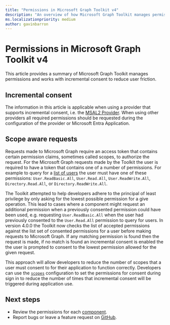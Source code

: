 ```yaml
---
title: "Permissions in Microsoft Graph Toolkit v4"
description: "An overview of how Microsoft Graph Toolkit manages permissions."
ms.localizationpriority: medium
author: gavinbarron
---
```


# Permissions in Microsoft Graph Toolkit v4

This article provides a summary of Microsoft Graph Toolkit manages permissions and works with incremental consent to reduce user friction.

## Incremental consent

The information in this article is applicable when using a provider that supports incremental consent, i.e. the [MSAL2 Provider](./providers/msal2.md). When using other providers all required permissions should be requested during the configuration of the provider or Microsoft Entra Application.

## Scope aware requests

Requests made to Microsoft Graph require an access token that contains certain permission claims, sometimes called scopes, to authorize the request. For the Microsoft Graph requests made by the Toolkit the user is required to have a token that contains one of a number of permissions. For example to query for a [list of users](/graph/api/user-list#permissions) the user must have one of these permissions: `User.ReadBasic.All`, `User.Read.All`, `User.ReadWrite.All`, `Directory.Read.All`, or `Directory.ReadWrite.All`.

The Toolkit attempted to help developers adhere to the principal of least privilege by only asking for the lowest possible permission for a give operation. This lead to cases where a component might request an additional permission when a previously consented permission could have been used, e.g. requesting `User.ReadBasic.All` when the user had previously consented to the `User.Read.All` permission to query for users. In version 4.0.0 the Toolkit now checks the list of accepted permissions against the list set of consented permissions for a user before making requests to Microsoft Graph. If any matching permission is found then the request is made, if no match is found an incremental consent is enabled the the user is prompted to consent to the lowest permission allowed for the given request.

This approach will allow developers to reduce the number of scopes that a user must consent to for their application to function correctly. Developers can use the [`scopes`](./providers/providers.md#permission-scopes) configuration to set the permissions for consent during sign in to reduce the number of times that incremental consent will be triggered during application use.

## Next steps

- Review the permissions for each [component](./overview.md#components).
- Report bugs or leave a feature request on [GitHub](https://aka.ms/mgt/issues).
